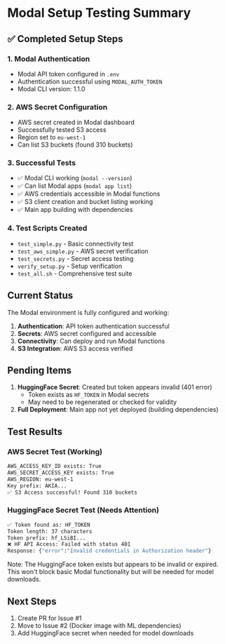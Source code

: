 # Modal Setup Testing Summary

## ✅ Completed Setup Steps

### 1. Modal Authentication
- Modal API token configured in `.env`
- Authentication successful using `MODAL_AUTH_TOKEN`
- Modal CLI version: 1.1.0

### 2. AWS Secret Configuration
- AWS secret created in Modal dashboard
- Successfully tested S3 access
- Region set to `eu-west-1`
- Can list S3 buckets (found 310 buckets)

### 3. Successful Tests
- ✅ Modal CLI working (`modal --version`)
- ✅ Can list Modal apps (`modal app list`)
- ✅ AWS credentials accessible in Modal functions
- ✅ S3 client creation and bucket listing working
- ✅ Main app building with dependencies

### 4. Test Scripts Created
- `test_simple.py` - Basic connectivity test
- `test_aws_simple.py` - AWS secret verification
- `test_secrets.py` - Secret access testing
- `verify_setup.py` - Setup verification
- `test_all.sh` - Comprehensive test suite

## Current Status

The Modal environment is fully configured and working:

1. **Authentication**: API token authentication successful
2. **Secrets**: AWS secret configured and accessible
3. **Connectivity**: Can deploy and run Modal functions
4. **S3 Integration**: AWS S3 access verified

## Pending Items

1. **HuggingFace Secret**: Created but token appears invalid (401 error)
   - Token exists as `HF_TOKEN` in Modal secrets
   - May need to be regenerated or checked for validity
2. **Full Deployment**: Main app not yet deployed (building dependencies)

## Test Results

### AWS Secret Test (Working)
```bash
AWS_ACCESS_KEY_ID exists: True
AWS_SECRET_ACCESS_KEY exists: True
AWS_REGION: eu-west-1
Key prefix: AKIA...
✅ S3 Access successful! Found 310 buckets
```

### HuggingFace Secret Test (Needs Attention)
```bash
✅ Token found as: HF_TOKEN
Token length: 37 characters
Token prefix: hf_LSiBI...
❌ HF API Access: Failed with status 401
Response: {"error":"Invalid credentials in Authorization header"}
```

Note: The HuggingFace token exists but appears to be invalid or expired. This won't block basic Modal functionality but will be needed for model downloads.

## Next Steps

1. Create PR for Issue #1
2. Move to Issue #2 (Docker image with ML dependencies)
3. Add HuggingFace secret when needed for model downloads